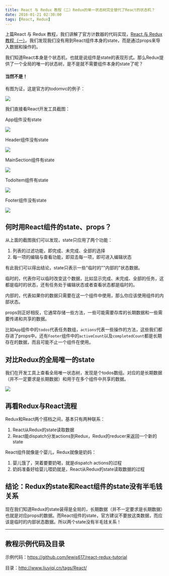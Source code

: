 ```yaml
---
title: React 与 Redux 教程（二）Redux的单一状态树完全替代了React的状态机？
date: 2016-01-21 02:30:00
tags: [React, Redux]
---
```


上篇React 与 Redux 教程，我们讲解了官方计数器的代码实现，[React 与 Redux 教程（一）](https://lewis617.github.io/2016/01/19/r2-counter/)。我们发现我们没有用到React组件本身的state，而是通过props来导入数据和操作的。

我们知道React本身是个状态机，也就是说组件是state的表现形式。那么Redux提供了一个全局的唯一的状态树，是不是就不需要组件本身的state了呢？

<!--more-->

#### 当然不是！

有图为证，这是官方的todomvc的例子：

![](https://ws3.sinaimg.cn/mw690/83900b4egw1f9xtyc19m6j208h04zt8o.jpg)

我们直接看React开发工具截图：

App组件没有state

![](https://ws2.sinaimg.cn/mw690/83900b4egw1f9xtz97rnuj20l8095q57.jpg)

Header组件没有state

![](https://ws1.sinaimg.cn/mw690/83900b4egw1f9xtz950e9j20l8095tb0.jpg)

MainSection组件有state

![](https://ws2.sinaimg.cn/mw690/83900b4egw1f9xtz8nocuj20l9095die.jpg)

TodoItem组件有state

![](https://ws1.sinaimg.cn/mw690/83900b4egw1f9xtz9dusrj20l7091n0n.jpg)

Footer组件没有state

![](https://ws1.sinaimg.cn/mw690/83900b4egw1f9xtz9fo4fj20l7091q5s.jpg)

## 何时用React组件的state、props？

从上面的截图我们可以发现，state只应用了两个功能：

  1. 列表的过滤功能，即完成、未完成、全部的选择
  2. 每一项的编辑与查看功能，即双击每一项，即可进入编辑状态

有此我们可以得出结论，state只表示一些"临时的""内部的"状态数据。

临时的，代表你可以临时改变这个数据，比如显示完成、未完成、全部的任务，这都是临时的状态，还有任务处于编辑状态或者查看状态都是临时的。

内部的，代表如果你的数据只需要在这一个组件中使用，那么你应该使用组件的内部状态。



props则正好相反，它通常存储一些方法，一些可能需要存库的长期数据和一些需要传递和共享的数据。

比如`App`组件中的`todos`代表任务数组，`actions`代表一些操作的方法，这些我们都存进了props中。还有`Footer`组件中的`activeCount`以及`completedCount`都是长期存在的数据，而且可能不止一个组件在使用。

## 对比Redux的全局唯一的state

我们在开发工具上查看全局唯一状态树，发现是个todos数组。对应的是长期数据（并不一定要求是长期数据）和用于在多个组件中共享的数据。

![](https://ws3.sinaimg.cn/mw690/83900b4egw1f9xtz92w0nj20kt06x0uh.jpg)

## 再看Redux与React流程

Redux和React两个搭档之间，基本只有两种联系：

  1. React从Redux的state读取数据
  2. React能dispatch分发actions到Redux，Redux的reducer来返回一个新的state

React组件就像是个婴儿，Redux就像是奶妈：

  1. 婴儿饿了，哭着要要奶喝，就是dispatch actions的过程
  2. 奶妈准备好给婴儿喂奶就是，React从Redux的state读取数据的过程

## 结论：Redux的state和React组件的state没有半毛钱关系

现在我们知道Redux的state装得是全局的，长期数据（并不一定要求是长期数据）也就是对应props的数据。而React组件的state，官方建议不要放这类数据，而应该是临时的内部状态数据。所以两个state没有半毛钱关系！

* * *

## 教程示例代码及目录

示例代码：<https://github.com/lewis617/react-redux-tutorial>

目录：<http://www.liuyiqi.cn/tags/React/>